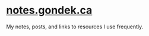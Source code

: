 # [notes.gondek.ca](https://notes.gondek.ca/)
My notes, posts, and links to resources I use frequently.
